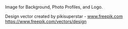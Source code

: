 Image for Background, Photo Profiles, and Logo.

Design vector created by pikisuperstar - www.freepik.com
https://www.freepik.com/vectors/design
